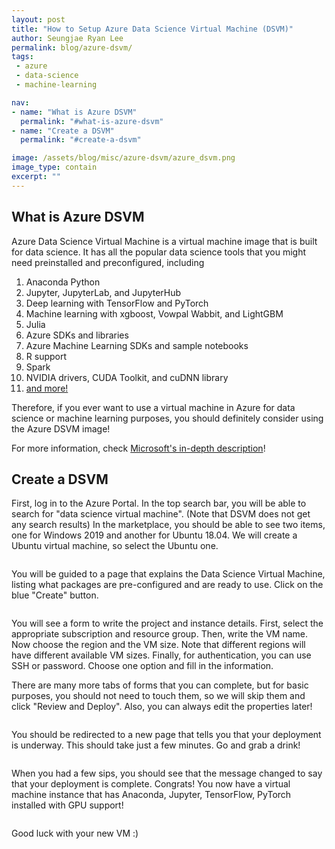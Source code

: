 ```yaml
---
layout: post
title: "How to Setup Azure Data Science Virtual Machine (DSVM)"
author: Seungjae Ryan Lee
permalink: blog/azure-dsvm/
tags:
 - azure
 - data-science
 - machine-learning

nav:
- name: "What is Azure DSVM"
  permalink: "#what-is-azure-dsvm"
- name: "Create a DSVM"
  permalink: "#create-a-dsvm"

image: /assets/blog/misc/azure-dsvm/azure_dsvm.png
image_type: contain
excerpt: ""
---
```


## What is Azure DSVM

Azure Data Science Virtual Machine is a virtual machine image that is built for data science. It has all the popular data science tools that you might need preinstalled and preconfigured, including

1. Anaconda Python
2. Jupyter, JupyterLab, and JupyterHub
3. Deep learning with TensorFlow and PyTorch
4. Machine learning with xgboost, Vowpal Wabbit, and LightGBM
5. Julia
6. Azure SDKs and libraries
7. Azure Machine Learning SDKs and sample notebooks
8. R support
9. Spark
10. NVIDIA drivers, CUDA Toolkit, and cuDNN library
11. [and more!](https://docs.microsoft.com/en-us/azure/machine-learning/data-science-virtual-machine/tools-included)

Therefore, if you ever want to use a virtual machine in Azure for data science or machine learning purposes, you should definitely consider using the Azure DSVM image!

For more information, check [Microsoft's in-depth description](https://docs.microsoft.com/en-us/azure/machine-learning/data-science-virtual-machine/overview)!

## Create a DSVM

First, log in to the Azure Portal. In the top search bar, you will be able to search for "data science virtual machine". (Note that DSVM does not get any search results) In the marketplace, you should be able to see two items, one for Windows 2019 and another for Ubuntu 18.04. We will create a Ubuntu virtual machine, so select the Ubuntu one.

<div class="w80" style="margin: 10px auto;">
  <img src="{{ absolute_url }}/assets/blog/misc/azure-dsvm/search_dsvm.png" alt="">
</div>

You will be guided to a page that explains the Data Science Virtual Machine, listing what packages are pre-configured and are ready to use. Click on the blue "Create" button.

<div class="w80" style="margin: 10px auto;">
  <img src="{{ absolute_url }}/assets/blog/misc/azure-dsvm/dsvm.png" alt="">
</div>

You will see a form to write the project and instance details. First, select the appropriate subscription and resource group. Then, write the VM name. Now choose the region and the VM size. Note that different regions will have different available VM sizes. Finally, for authentication, you can use SSH or password. Choose one option and fill in the information.

There are many more tabs of forms that you can complete, but for basic purposes, you should not need to touch them, so we will skip them and click "Review and Deploy". Also, you can always edit the properties later!

<div class="w80" style="margin: 10px auto;">
  <img src="{{ absolute_url }}/assets/blog/misc/azure-dsvm/create_vm_basics.png" alt="">
</div>

You should be redirected to a new page that tells you that your deployment is underway. This should take just a few minutes. Go and grab a drink!

<div class="w80" style="margin: 10px auto;">
  <img src="{{ absolute_url }}/assets/blog/misc/azure-dsvm/deployment_underway.png" alt="">
</div>

When you had a few sips, you should see that the message changed to say that your deployment is complete. Congrats! You now have a virtual machine instance that has Anaconda, Jupyter, TensorFlow, PyTorch installed with GPU support!

<div class="w80" style="margin: 10px auto;">
  <img src="{{ absolute_url }}/assets/blog/misc/azure-dsvm/deployment_complete.png" alt="">
</div>

Good luck with your new VM :)
